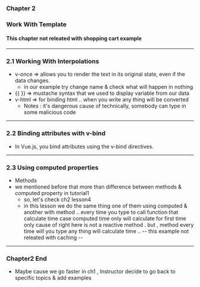 ### Chapter 2
### Work With Template 
#### This chapter not releated with shopping cart example 

------------------------------------------------------------------------------------------

### 2.1 Working With Interpolations

* v-once =>  allows you to render the text in its original state, even if the data changes. 
  * in our example try change name & check what will happen in nothing 
* {{  }} => mustache syntax that we used to display variable from our data
* v-html => for binding html .. when you write any thing will be converted 
   * Notes : it's dangerous cause of technically, somebody can type in some malicious code

-----------------------------------------------------------------------------------------------

### 2.2 Binding attributes with v-bind
 *  In Vue.js, you bind attributes using the v-bind directives.

 ----------------------------------------------------------------------------------------------
 ### 2.3 Using computed properties
  * Methods
   * we mentioned before that more than difference between methods & computed property in tutorial1
     * so, let's check ch2 lesson4
      * in this lesson we do the same thing one of them using computed & another with method .. every time you type to call function that calculate time case computed time only will calculate for first time only cause of right here is not a reactive method
      . but , method every time will you type any thing will calculate time .. -- this example not releated with caching --


-----------------------------------------------------------------------------------------------------------------------------
### Chapter2 End 
* Maybe cause we go faster in ch1 , Instructor decide to go back to specific topics & add examples  







      

